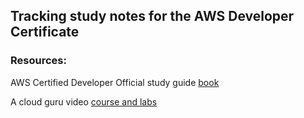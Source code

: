 ## Tracking study notes for the AWS Developer Certificate

### Resources:

AWS Certified Developer Official study guide [book](https://learning.oreilly.com/library/view/aws-certified-developer)

A cloud guru video [course and labs](https://learn.acloud.guru/course/aws-certified-developer-associate)

